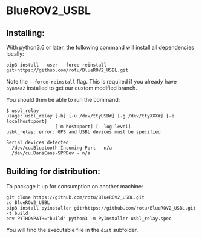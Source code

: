 # BlueROV2_USBL

## Installing:

With python3.6 or later, the following command will install all dependencies locally:
```
pip3 install --user --force-reinstall git+https://github.com/rotu/BlueROV2_USBL.git
```
Note the `--force-reinstall` flag. This is required if you already have `pynmea2` installed to get our custom modified branch.

You should then be able to run the command:
```
$ usbl_relay
usage: usbl_relay [-h] [-u /dev/ttyUSB#] [-g /dev/ttyXXX#] [-e localhost:port]
                  [-m host:port] [--log level]
usbl_relay: error: GPS and USBL devices must be specified

Serial devices detected:
  /dev/cu.Bluetooth-Incoming-Port - n/a
  /dev/cu.DansCans-SPPDev - n/a
```

## Building for distribution:

To package it up for consumption on another machine:
```
git clone https://github.com/rotu/BlueROV2_USBL.git
cd BlueROV2_USBL
pip3 install pyinstaller git+https://github.com/rotu/BlueROV2_USBL.git -t build
env PYTHONPATH="build" python3 -m PyInstaller usbl_relay.spec
```
You will find the executable file in the `dist` subfolder.
